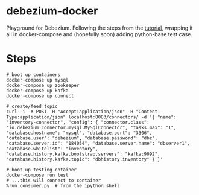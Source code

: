 # debezium-docker

Playground for Debezium. Following the steps from the [tutorial](http://debezium.io/docs/tutorial/), wrapping it all in docker-compose and (hopefully soon) adding python-base test case.

# Steps

    # boot up containers
    docker-compose up mysql
    docker-compose up zookeeper
    docker-compose up kafka
    docker-compose up connect
    
	# create/feed topic
	curl -i -X POST -H "Accept:application/json" -H "Content-Type:application/json" localhost:8083/connectors/ -d '{ "name": "inventory-connector", "config": { "connector.class": "io.debezium.connector.mysql.MySqlConnector", "tasks.max": "1", "database.hostname": "mysql", "database.port": "3306", "database.user": "debezium", "database.password": "dbz", "database.server.id": "184054", "database.server.name": "dbserver1", "database.whitelist": "inventory", "database.history.kafka.bootstrap.servers": "kafka:9092", "database.history.kafka.topic": "dbhistory.inventory" } }'

	# boot up testing cotainer
	docker-compose run test
	# ...this will connect to container
	%run consumer.py  # from the ipython shell
